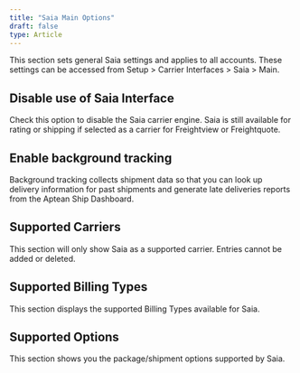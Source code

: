 ```yaml
---
title: "Saia Main Options"
draft: false
type: Article
---
```


This section sets general Saia settings and applies to all accounts. These settings can be accessed from Setup > Carrier Interfaces > Saia > Main.
## Disable use of Saia Interface


Check this option to disable the Saia carrier engine. Saia is still available for rating or shipping if selected as a carrier for Freightview or Freightquote.


## Enable background tracking


Background tracking collects shipment data so that you can look up delivery information for past shipments and generate late deliveries reports from the Aptean Ship Dashboard.


## Supported Carriers


This section will only show Saia as a supported carrier. Entries cannot be added or deleted.
## Supported Billing Types


This section displays the supported Billing Types available for Saia.
## Supported Options


This section shows you the package/shipment options supported by Saia.

